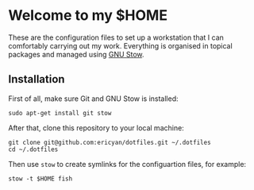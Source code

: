 # Welcome to my $HOME

These are the configuration files to set up a workstation that I can comfortably
carrying out my work. Everything is organised in topical packages and managed
using [GNU Stow](https://www.gnu.org/software/stow/).

## Installation

First of all, make sure Git and GNU Stow is installed:

```
sudo apt-get install git stow
```

After that, clone this repository to your local machine:

```
git clone git@github.com:ericyan/dotfiles.git ~/.dotfiles
cd ~/.dotfiles
```

Then use `stow` to create symlinks for the configuartion files, for example:

```
stow -t $HOME fish
```
